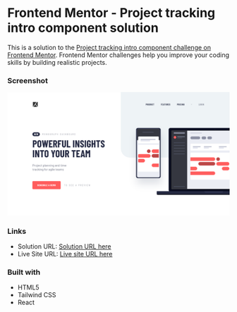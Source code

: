 # Frontend Mentor - Project tracking intro component solution

This is a solution to the [Project tracking intro component challenge on Frontend Mentor](https://www.frontendmentor.io/challenges/project-tracking-intro-component-5d289097500fcb331a67d80e). Frontend Mentor challenges help you improve your coding skills by building realistic projects.

### Screenshot

![](./public/Screenshot.png)

### Links

- Solution URL: [Solution URL here](https://github.com/NDK1195/project-tracking-intro-component)
- Live Site URL: [Live site URL here](https://project-tracking-intro-component-inky.vercel.app/)

### Built with

- HTML5
- Tailwind CSS
- React
